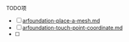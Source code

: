 TODO项

- [ ] [arfoundation-place-a-mesh.md](./arfoundation-place-a-mesh.md)
- [ ] [arfoundation-touch-point-coordinate.md](./arfoundation-touch-point-coordinate.md)
- [ ] 